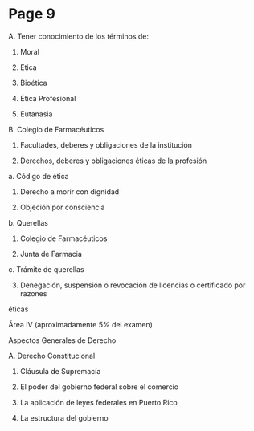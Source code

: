 # Page 9



A. Tener conocimiento de los términos de:

1. Moral

2. Ética

3. Bioética

4. Ética Profesional

5. Eutanasia

B. Colegio de Farmacéuticos

1. Facultades, deberes y obligaciones de la institución

2. Derechos, deberes y obligaciones éticas de la profesión

a. Código de ética

1) Derecho a morir con dignidad

2) Objeción por consciencia

b. Querellas

1) Colegio de Farmacéuticos

2) Junta de Farmacia

c. Trámite de querellas

3. Denegación, suspensión o revocación de licencias o certificado por razones

éticas

Área IV (aproximadamente 5% del examen)

Aspectos Generales de Derecho

A. Derecho Constitucional

1. Cláusula de Supremacía

2. El poder del gobierno federal sobre el comercio

3. La aplicación de leyes federales en Puerto Rico

4. La estructura del gobierno

